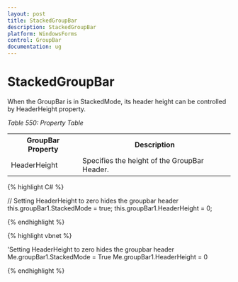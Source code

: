 ```yaml
---
layout: post
title: StackedGroupBar 
description: StackedGroupBar 
platform: WindowsForms
control: GroupBar
documentation: ug
---
```

# StackedGroupBar 

When the GroupBar is in StackedMode, its header height can be controlled by HeaderHeight property.

_Table 550: Property Table_

<table>
<tr>
<th>
GroupBar Property</th><th>
Description</th></tr>
<tr>
<td>
HeaderHeight</td><td>
Specifies the height of the GroupBar Header.</td></tr>
</table>

{% highlight C# %}  

// Setting HeaderHeight to zero hides the groupbar header
this.groupBar1.StackedMode = true;
this.groupBar1.HeaderHeight = 0;

{% endhighlight %}

{% highlight vbnet %} 

'Setting HeaderHeight to zero hides the groupbar header
Me.groupBar1.StackedMode = True
Me.groupBar1.HeaderHeight = 0

{% endhighlight %}
